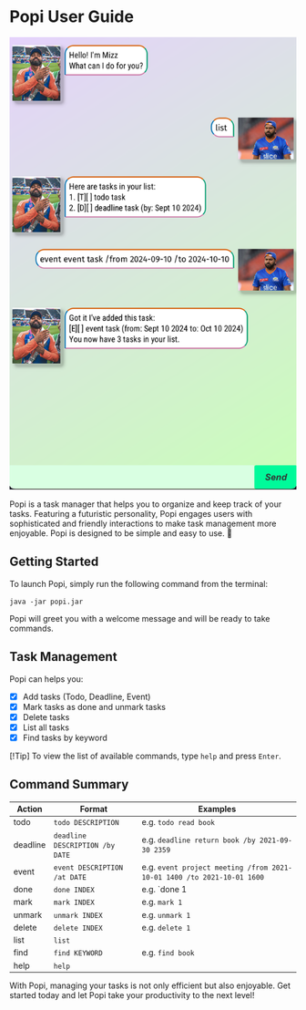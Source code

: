 # Popi User Guide

![Popi](docs/images/Ui.png)

Popi is a task manager that helps you to organize and keep track of your tasks.
Featuring a futuristic personality, Popi engages users with sophisticated and friendly interactions 
to make task management more enjoyable.
Popi is designed to be simple and easy to use. 
:slightly_smiling_face:

## Getting Started

To launch Popi, simply run the following command from the terminal:

```
java -jar popi.jar
```

Popi will greet you with a welcome message and will be ready to take commands.

## Task Management

Popi can helps you:
- [x] Add tasks (Todo, Deadline, Event)
- [x] Mark tasks as done and unmark tasks
- [x] Delete tasks
- [x] List all tasks
- [x] Find tasks by keyword

[!Tip] To view the list of available commands, type `help` and press `Enter`.

## Command Summary

Action | Format                          | Examples
------ |---------------------------------| --------
todo | `todo DESCRIPTION`              | e.g. `todo read book`
deadline | `deadline DESCRIPTION /by DATE` | e.g. `deadline return book /by 2021-09-30 2359`
event | `event DESCRIPTION /at DATE`    | e.g. `event project meeting /from 2021-10-01 1400 /to 2021-10-01 1600`
done | `done INDEX`                    | e.g. `done 1
mark | `mark INDEX`                    | e.g. `mark 1`
unmark | `unmark INDEX`                | e.g. `unmark 1`
delete | `delete INDEX`                | e.g. `delete 1`
list | `list`                          |
find | `find KEYWORD`                  | e.g. `find book`
help | `help`                          |

With Popi, managing your tasks is not only efficient but also enjoyable. 
Get started today and let Popi take your productivity to the next level!



